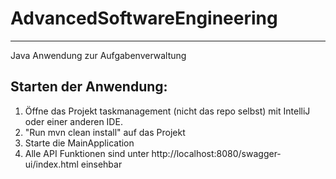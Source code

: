 # AdvancedSoftwareEngineering
***
Java Anwendung zur Aufgabenverwaltung

## Starten der Anwendung:
1. Öffne das Projekt taskmanagement (nicht das repo selbst) mit IntelliJ oder einer anderen IDE.
2. "Run mvn clean install" auf das Projekt
3. Starte die MainApplication
4. Alle API Funktionen sind unter http://localhost:8080/swagger-ui/index.html einsehbar
